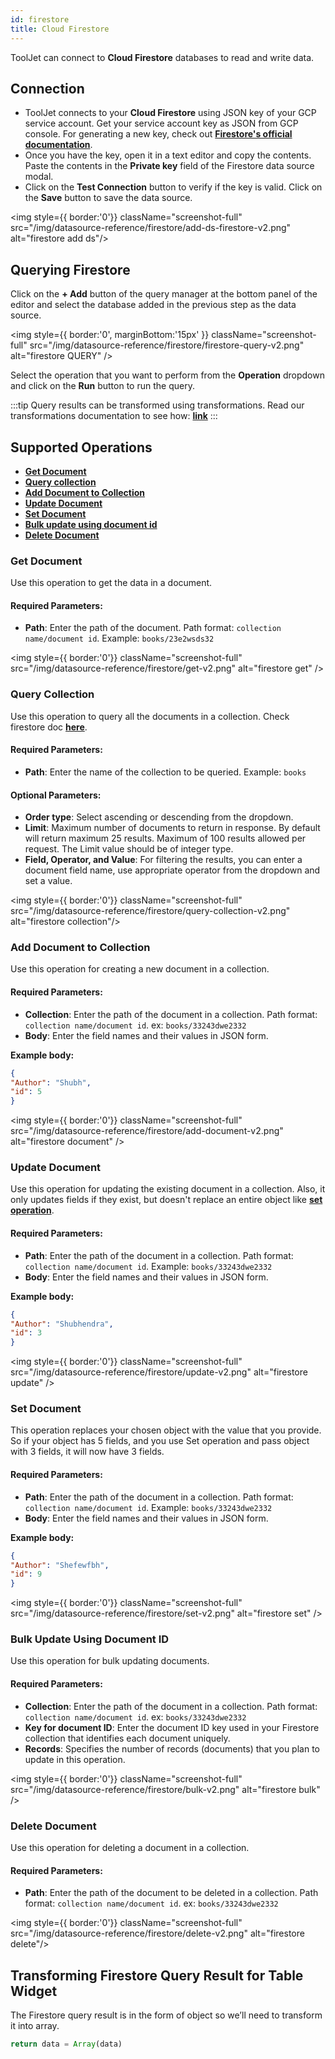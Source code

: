 ```yaml
---
id: firestore
title: Cloud Firestore
---
```


ToolJet can connect to **Cloud Firestore** databases to read and write data.

## Connection 

- ToolJet connects to your **Cloud Firestore** using JSON key of your GCP service account. Get your service account key as JSON from GCP console. For generating a new key, check out **[Firestore's official documentation](https://cloud.google.com/iam/docs/creating-managing-service-account-keys#iam-service-account-keys-create-console)**.
- Once you have the key, open it in a text editor and copy the contents. Paste the contents in the **Private key** field of the Firestore data source modal.
- Click on the **Test Connection** button to verify if the key is valid. Click on the **Save** button to save the data source.

<div style={{textAlign: 'center'}}>

<img style={{ border:'0'}} className="screenshot-full" src="/img/datasource-reference/firestore/add-ds-firestore-v2.png"  alt="firestore add ds"/>

</div>

<div style={{paddingTop:'24px'}}>

## Querying Firestore 

Click on the **+ Add** button of the query manager at the bottom panel of the editor and select the database added in the previous step as the data source. 

<div style={{textAlign: 'center'}}>

<img style={{ border:'0', marginBottom:'15px' }} className="screenshot-full" src="/img/datasource-reference/firestore/firestore-query-v2.png" alt="firestore QUERY" />

</div>


Select the operation that you want to perform from the **Operation** dropdown and click on the **Run** button to run the query.

:::tip
Query results can be transformed using transformations. Read our transformations documentation to see how: **[link](/docs/tutorial/transformations)**
:::

</div>

<div style={{paddingTop:'24px'}}>

## Supported Operations
- **[Get Document](#get-document)**
- **[Query collection](#query-collection)**
- **[Add Document to Collection](#add-document-to-collection)** 
- **[Update Document](#update-document)** 
- **[Set Document](#set-document)**
- **[Bulk update using document id](#bulk-update-using-document-id)**
- **[Delete Document](#delete-document)**

</div>

### Get Document

Use this operation to get the data in a document.

#### Required Parameters:

- **Path**: Enter the path of the document. Path format: `collection name/document id`. Example: `books/23e2wsds32`

<div style={{textAlign: 'center'}}>

<img style={{ border:'0'}} className="screenshot-full" src="/img/datasource-reference/firestore/get-v2.png" alt="firestore get" />

</div>

### Query Collection

Use this operation to query all the documents in a collection. Check firestore doc **[here](https://firebase.google.com/docs/reference/js/v8/firebase.database.Query)**.

#### Required Parameters:

- **Path**: Enter the name of the collection to be queried. Example: `books`

#### Optional Parameters:

- **Order type**: Select ascending or descending from the dropdown.
- **Limit**: Maximum number of documents to return in response. By default will return maximum 25 results. Maximum of 100 results allowed per request. The Limit value should be of integer type.
- **Field, Operator, and Value**: For filtering the results, you can enter a document field name, use appropriate operator from the dropdown and set a value.

<div style={{textAlign: 'center'}}>

<img style={{ border:'0'}} className="screenshot-full" src="/img/datasource-reference/firestore/query-collection-v2.png" alt="firestore collection"/>

</div>

### Add Document to Collection

Use this operation for creating a new document in a collection.

#### Required Parameters:

- **Collection**: Enter the path of the document in a collection. Path format: `collection name/document id`. ex: `books/33243dwe2332`
- **Body**: Enter the field names and their values in JSON form. 

**Example body:**
```json
{
"Author": "Shubh",
"id": 5
}
```

<div style={{textAlign: 'center'}}>

<img style={{ border:'0'}} className="screenshot-full" src="/img/datasource-reference/firestore/add-document-v2.png" alt="firestore document" />

</div>

### Update Document

Use this operation for updating the existing document in a collection. Also, it only updates fields if they exist, but doesn't replace an entire object like **[set operation](#set-document)**.

#### Required Parameters:

- **Path**: Enter the path of the document in a collection. Path format: `collection name/document id`. Example: `books/33243dwe2332`
- **Body**: Enter the field names and their values in JSON form. 

**Example body:**
```json
{
"Author": "Shubhendra",
"id": 3
}
```

<div style={{textAlign: 'center'}}>

<img style={{ border:'0'}} className="screenshot-full" src="/img/datasource-reference/firestore/update-v2.png" alt="firestore update" />

</div>

### Set Document

This operation replaces your chosen object with the value that you provide. So if your object has 5 fields, and you use Set operation and pass object with 3 fields, it will now have 3 fields.

#### Required Parameters:

- **Path**: Enter the path of the document in a collection. Path format: `collection name/document id`. Example: `books/33243dwe2332`
- **Body**: Enter the field names and their values in JSON form. 

**Example body:**
```json
{
"Author": "Shefewfbh",
"id": 9
}
```

<div style={{textAlign: 'center'}}>

<img style={{ border:'0'}} className="screenshot-full" src="/img/datasource-reference/firestore/set-v2.png" alt="firestore set" />

</div>

### Bulk Update Using Document ID

Use this operation for bulk updating documents.

#### Required Parameters:

- **Collection**: Enter the path of the document in a collection. Path format: `collection name/document id`. ex: `books/33243dwe2332`
- **Key for document ID**: Enter the document ID key used in your Firestore collection that identifies each document uniquely.
- **Records**: Specifies the number of records (documents) that you plan to update in this operation.


<div style={{textAlign: 'center'}}>

<img style={{ border:'0'}} className="screenshot-full" src="/img/datasource-reference/firestore/bulk-v2.png" alt="firestore bulk" />

</div>

### Delete Document

Use this operation for deleting a document in a collection.

#### Required Parameters:

- **Path**: Enter the path of the document to be deleted in a collection. Path format: `collection name/document id`. ex: `books/33243dwe2332`

<div style={{textAlign: 'center'}}>

<img style={{ border:'0'}} className="screenshot-full" src="/img/datasource-reference/firestore/delete-v2.png" alt="firestore delete"/>

</div>


</div>

<div style={{paddingTop:'24px'}}>

## Transforming Firestore Query Result for Table Widget

The Firestore query result is in the form of object so we’ll need to transform it into array.

```js
return data = Array(data)
```

</div>